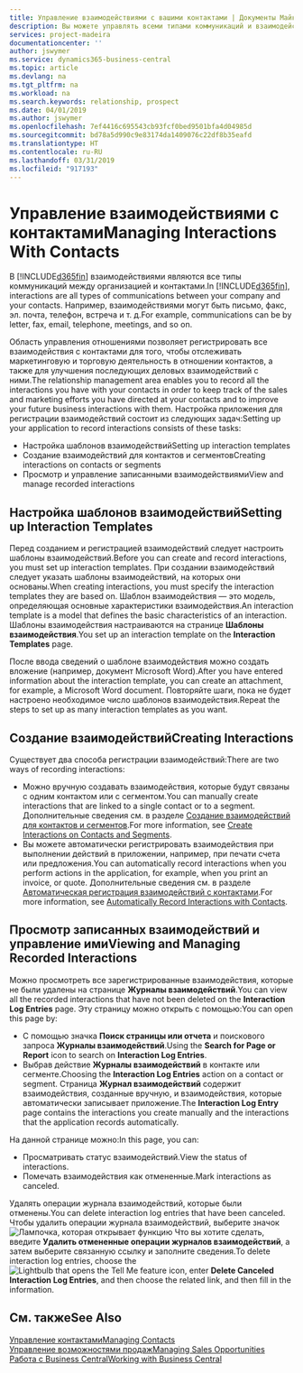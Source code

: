 ```yaml
---
title: Управление взаимодействиями с вашими контактами | Документы Майкрософт
description: Вы можете управлять всеми типами коммуникаций и взаимодействий между организацией и контактами, например, письмами, телефонными звонками, встречами и т. д.
services: project-madeira
documentationcenter: ''
author: jswymer
ms.service: dynamics365-business-central
ms.topic: article
ms.devlang: na
ms.tgt_pltfrm: na
ms.workload: na
ms.search.keywords: relationship, prospect
ms.date: 04/01/2019
ms.author: jswymer
ms.openlocfilehash: 7ef4416c695543cb93fcf0bed9501bfa4d04985d
ms.sourcegitcommit: bd78a5d990c9e83174da1409076c22df8b35eafd
ms.translationtype: HT
ms.contentlocale: ru-RU
ms.lasthandoff: 03/31/2019
ms.locfileid: "917193"
---
```

# <a name="managing-interactions-with-contacts"></a><span data-ttu-id="c15bb-103">Управление взаимодействиями с контактами</span><span class="sxs-lookup"><span data-stu-id="c15bb-103">Managing Interactions With Contacts</span></span>
<span data-ttu-id="c15bb-104">В [!INCLUDE[d365fin](includes/d365fin_md.md)] взаимодействиями являются все типы коммуникаций между организацией и контактами.</span><span class="sxs-lookup"><span data-stu-id="c15bb-104">In [!INCLUDE[d365fin](includes/d365fin_md.md)], interactions are all types of communications between your company and your contacts.</span></span> <span data-ttu-id="c15bb-105">Например, взаимодействиями могут быть письмо, факс, эл. почта, телефон, встреча и т. д.</span><span class="sxs-lookup"><span data-stu-id="c15bb-105">For example, communications can be by letter, fax, email, telephone, meetings, and so on.</span></span>

<span data-ttu-id="c15bb-106">Область управления отношениями позволяет регистрировать все взаимодействия с контактами для того, чтобы отслеживать маркетинговую и торговую деятельность в отношении контактов, а также для улучшения последующих деловых взаимодействий с ними.</span><span class="sxs-lookup"><span data-stu-id="c15bb-106">The relationship management area enables you to record all the interactions you have with your contacts in order to keep track of the sales and marketing efforts you have directed at your contacts and to improve your future business interactions with them.</span></span> <span data-ttu-id="c15bb-107">Настройка приложения для регистрации взаимодействий состоит из следующих задач:</span><span class="sxs-lookup"><span data-stu-id="c15bb-107">Setting up your application to record interactions consists of these tasks:</span></span>

* <span data-ttu-id="c15bb-108">Настройка шаблонов взаимодействий</span><span class="sxs-lookup"><span data-stu-id="c15bb-108">Setting up interaction templates</span></span>  
* <span data-ttu-id="c15bb-109">Создание взаимодействий для контактов и сегментов</span><span class="sxs-lookup"><span data-stu-id="c15bb-109">Creating interactions on contacts or segments</span></span>  
* <span data-ttu-id="c15bb-110">Просмотр и управление записанными взаимодействиями</span><span class="sxs-lookup"><span data-stu-id="c15bb-110">View and manage recorded interactions</span></span>  

##  <a name="setting-up-interaction-templates"></a><span data-ttu-id="c15bb-111">Настройка шаблонов взаимодействий</span><span class="sxs-lookup"><span data-stu-id="c15bb-111">Setting up Interaction Templates</span></span>
<span data-ttu-id="c15bb-112">Перед созданием и регистрацией взаимодействий следует настроить шаблоны взаимодействий.</span><span class="sxs-lookup"><span data-stu-id="c15bb-112">Before you can create and record interactions, you must set up interaction templates.</span></span> <span data-ttu-id="c15bb-113">При создании взаимодействий следует указать шаблоны взаимодействий, на которых они основаны.</span><span class="sxs-lookup"><span data-stu-id="c15bb-113">When creating interactions, you must specify the interaction templates they are based on.</span></span> <span data-ttu-id="c15bb-114">Шаблон взаимодействия — это модель, определяющая основные характеристики взаимодействия.</span><span class="sxs-lookup"><span data-stu-id="c15bb-114">An interaction template is a model that defines the basic characteristics of an interaction.</span></span>
<span data-ttu-id="c15bb-115">Шаблоны взаимодействия настраиваются на странице **Шаблоны взаимодействия**.</span><span class="sxs-lookup"><span data-stu-id="c15bb-115">You set up an interaction template on the **Interaction Templates** page.</span></span>

<span data-ttu-id="c15bb-116">После ввода сведений о шаблоне взаимодействия можно создать вложение (например, документ Microsoft Word).</span><span class="sxs-lookup"><span data-stu-id="c15bb-116">After you have entered information about the interaction template, you can create an attachment, for example, a Microsoft Word document.</span></span> <span data-ttu-id="c15bb-117">Повторяйте шаги, пока не будет настроено необходимое число шаблонов взаимодействия.</span><span class="sxs-lookup"><span data-stu-id="c15bb-117">Repeat the steps to set up as many interaction templates as you want.</span></span>  

## <a name="creating-interactions"></a><span data-ttu-id="c15bb-118">Создание взаимодействий</span><span class="sxs-lookup"><span data-stu-id="c15bb-118">Creating Interactions</span></span>
<span data-ttu-id="c15bb-119">Существует два способа регистрации взаимодействий:</span><span class="sxs-lookup"><span data-stu-id="c15bb-119">There are two ways of recording interactions:</span></span>

* <span data-ttu-id="c15bb-120">Можно вручную создавать взаимодействия, которые будут связаны с одним контактом или с сегментом.</span><span class="sxs-lookup"><span data-stu-id="c15bb-120">You can manually create interactions that are linked to a single contact or to a segment.</span></span> <span data-ttu-id="c15bb-121">Дополнительные сведения см. в разделе [Создание взаимодействий для контактов и сегментов](marketing-how-create-interactions.md).</span><span class="sxs-lookup"><span data-stu-id="c15bb-121">For more information, see [Create Interactions on Contacts and Segments](marketing-how-create-interactions.md).</span></span>  
* <span data-ttu-id="c15bb-122">Вы можете автоматически регистрировать взаимодействия при выполнении действий в приложении, например, при печати счета или предложения.</span><span class="sxs-lookup"><span data-stu-id="c15bb-122">You can automatically record interactions when you perform actions in the application, for example, when you print an invoice, or quote.</span></span> <span data-ttu-id="c15bb-123">Дополнительные сведения см. в разделе [Автоматическая регистрация взаимодействий с контактами](marketing-auto-record-interactions.md).</span><span class="sxs-lookup"><span data-stu-id="c15bb-123">For more information, see [Automatically Record Interactions with Contacts](marketing-auto-record-interactions.md).</span></span>

## <a name="viewing-and-managing-recorded-interactions"></a><span data-ttu-id="c15bb-124">Просмотр записанных взаимодействий и управление ими</span><span class="sxs-lookup"><span data-stu-id="c15bb-124">Viewing and Managing Recorded Interactions</span></span>
<span data-ttu-id="c15bb-125">Можно просмотреть все зарегистрированные взаимодействия, которые не были удалены на странице **Журналы взаимодействий**.</span><span class="sxs-lookup"><span data-stu-id="c15bb-125">You can view all the recorded interactions that have not been deleted on the **Interaction Log Entries** page.</span></span> <span data-ttu-id="c15bb-126">Эту страницу можно открыть с помощью:</span><span class="sxs-lookup"><span data-stu-id="c15bb-126">You can open this page by:</span></span>

* <span data-ttu-id="c15bb-127">С помощью значка **Поиск страницы или отчета** и поискового запроса **Журналы взаимодействий**.</span><span class="sxs-lookup"><span data-stu-id="c15bb-127">Using the **Search for Page or Report** icon to search on **Interaction Log Entries**.</span></span>
* <span data-ttu-id="c15bb-128">Выбрав действие **Журналы взаимодействий** в контакте или сегменте.</span><span class="sxs-lookup"><span data-stu-id="c15bb-128">Choosing the **Interaction Log Entries** action on a contact or segment.</span></span>
  <span data-ttu-id="c15bb-129">Страница **Журнал взаимодействий** содержит взаимодействия, созданные вручную, и взаимодействия, которые автоматически записывает приложение.</span><span class="sxs-lookup"><span data-stu-id="c15bb-129">The **Interaction Log Entry** page contains the interactions you create manually and the interactions that the application records automatically.</span></span>

<span data-ttu-id="c15bb-130">На данной странице можно:</span><span class="sxs-lookup"><span data-stu-id="c15bb-130">In this page, you can:</span></span>

* <span data-ttu-id="c15bb-131">Просматривать статус взаимодействий.</span><span class="sxs-lookup"><span data-stu-id="c15bb-131">View the status of interactions.</span></span>
* <span data-ttu-id="c15bb-132">Помечать взаимодействия как отмененные.</span><span class="sxs-lookup"><span data-stu-id="c15bb-132">Mark interactions as canceled.</span></span>

<span data-ttu-id="c15bb-133">Удалять операции журнала взаимодействий, которые были отменены.</span><span class="sxs-lookup"><span data-stu-id="c15bb-133">You can delete interaction log entries that have been canceled.</span></span> <span data-ttu-id="c15bb-134">Чтобы удалить операции журнала взаимодействий, выберите значок ![Лампочка, которая открывает функцию Что вы хотите сделать](media/ui-search/search_small.png "Что вы хотите сделать"), введите **Удалить отмененные операции журналов взаимодействий**, а затем выберите связанную ссылку и заполните сведения.</span><span class="sxs-lookup"><span data-stu-id="c15bb-134">To delete interaction log entries, choose the ![Lightbulb that opens the Tell Me feature](media/ui-search/search_small.png "Tell me what you want to do") icon, enter **Delete Canceled Interaction Log Entries**, and then choose the related link, and then fill in the information.</span></span>

## <a name="see-also"></a><span data-ttu-id="c15bb-135">См. также</span><span class="sxs-lookup"><span data-stu-id="c15bb-135">See Also</span></span>
[<span data-ttu-id="c15bb-136">Управление контактами</span><span class="sxs-lookup"><span data-stu-id="c15bb-136">Managing Contacts</span></span>](marketing-contacts.md)  
[<span data-ttu-id="c15bb-137">Управление возможностями продаж</span><span class="sxs-lookup"><span data-stu-id="c15bb-137">Managing Sales Opportunities</span></span>](marketing-manage-sales-opportunities.md)  
[<span data-ttu-id="c15bb-138">Работа с Business Central</span><span class="sxs-lookup"><span data-stu-id="c15bb-138">Working with Business Central</span></span>](ui-work-product.md)  
